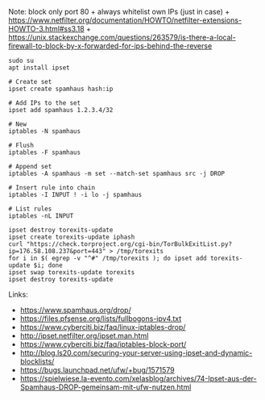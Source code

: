 Note: block only port 80 + always whitelist own IPs (just in case) + https://www.netfilter.org/documentation/HOWTO/netfilter-extensions-HOWTO-3.html#ss3.18 + https://unix.stackexchange.com/questions/263579/is-there-a-local-firewall-to-block-by-x-forwarded-for-ips-behind-the-reverse

```
sudo su
apt install ipset

# Create set
ipset create spamhaus hash:ip

# Add IPs to the set
ipset add spamhaus 1.2.3.4/32

# New
iptables -N spamhaus

# Flush
iptables -F spamhaus

# Append set
iptables -A spamhaus -m set --match-set spamhaus src -j DROP

# Insert rule into chain
iptables -I INPUT ! -i lo -j spamhaus

# List rules
iptables -nL INPUT
```


```
ipset destroy torexits-update
ipset create torexits-update iphash
curl "https://check.torproject.org/cgi-bin/TorBulkExitList.py?ip=176.58.108.237&port=443" > /tmp/torexits
for i in $( egrep -v "^#" /tmp/torexits ); do ipset add torexits-update $i; done
ipset swap torexits-update torexits
ipset destroy torexits-update
```

Links:

- https://www.spamhaus.org/drop/
- https://files.pfsense.org/lists/fullbogons-ipv4.txt
- https://www.cyberciti.biz/faq/linux-iptables-drop/
- http://ipset.netfilter.org/ipset.man.html
- https://www.cyberciti.biz/faq/iptables-block-port/
- http://blog.ls20.com/securing-your-server-using-ipset-and-dynamic-blocklists/
- https://bugs.launchpad.net/ufw/+bug/1571579
- https://spielwiese.la-evento.com/xelasblog/archives/74-Ipset-aus-der-Spamhaus-DROP-gemeinsam-mit-ufw-nutzen.html
